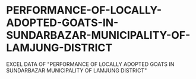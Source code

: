# PERFORMANCE-OF-LOCALLY-ADOPTED-GOATS-IN-SUNDARBAZAR-MUNICIPALITY-OF-LAMJUNG-DISTRICT
EXCEL DATA OF "PERFORMANCE OF LOCALLY ADOPTED GOATS IN SUNDARBAZAR MUNICIPALITY OF LAMJUNG DISTRICT" 
